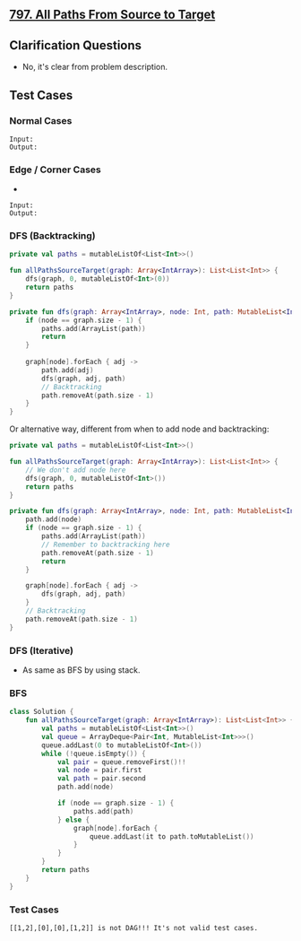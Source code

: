 ## [797. All Paths From Source to Target](https://leetcode.com/problems/all-paths-from-source-to-target/)

## Clarification Questions
* No, it's clear from problem description.
 
## Test Cases
### Normal Cases
```
Input: 
Output: 
```
### Edge / Corner Cases
* 
```
Input: 
Output: 
```

### DFS (Backtracking)
```kotlin
private val paths = mutableListOf<List<Int>>()

fun allPathsSourceTarget(graph: Array<IntArray>): List<List<Int>> {
    dfs(graph, 0, mutableListOf<Int>(0))
    return paths
}

private fun dfs(graph: Array<IntArray>, node: Int, path: MutableList<Int>) {
    if (node == graph.size - 1) {
        paths.add(ArrayList(path))
        return
    }
    
    graph[node].forEach { adj ->
        path.add(adj)
        dfs(graph, adj, path)
        // Backtracking
        path.removeAt(path.size - 1)
    }
}
```

Or alternative way, different from when to add node and backtracking:

```kotlin
private val paths = mutableListOf<List<Int>>()

fun allPathsSourceTarget(graph: Array<IntArray>): List<List<Int>> {
    // We don't add node here
    dfs(graph, 0, mutableListOf<Int>())
    return paths
}

private fun dfs(graph: Array<IntArray>, node: Int, path: MutableList<Int>) {
    path.add(node)
    if (node == graph.size - 1) {
        paths.add(ArrayList(path))
        // Remember to backtracking here
        path.removeAt(path.size - 1)
        return
    }

    graph[node].forEach { adj ->
        dfs(graph, adj, path)
    }
    // Backtracking
    path.removeAt(path.size - 1)
}
```

### DFS (Iterative)
* As same as BFS by using stack.

### BFS
```kotlin
class Solution {
    fun allPathsSourceTarget(graph: Array<IntArray>): List<List<Int>> {
        val paths = mutableListOf<List<Int>>()
        val queue = ArrayDeque<Pair<Int, MutableList<Int>>>() 
        queue.addLast(0 to mutableListOf<Int>())
        while (!queue.isEmpty()) {
            val pair = queue.removeFirst()!!
            val node = pair.first
            val path = pair.second
            path.add(node)

            if (node == graph.size - 1) {
                paths.add(path)
            } else {
                graph[node].forEach {
                    queue.addLast(it to path.toMutableList())
                }
            }
        }
        return paths
    }
}
```

### Test Cases
```
[[1,2],[0],[0],[1,2]] is not DAG!!! It's not valid test cases.
```